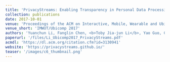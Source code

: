```yaml
---
title: 'PrivacyStreams: Enabling Transparency in Personal Data Processing for Mobile Apps'
collection: publications
date: 2017-10-01
venue: 'Proceedings of the ACM on Interactive, Mobile, Wearable and Ubiquitous Technologies (PACM IMWUT / UbiComp 2017)'
venue_short: 'IMWUT/Ubicomp 2017'
authors: 'Yuanchun Li, Fanglin Chen, <b>Toby Jia-jun Li</b>, Yao Guo, Gang Huang, Matthew Fredrikson, Yuvraj Agarwal, and Jason I. Hong'
paperurl: '/files/Li_Ubicomp2017_PrivacyStreams.pdf'
acmdl: 'https://dl.acm.org/citation.cfm?id=3130941'
website: 'https://privacystreams.github.io/'
teaser: '/images/c6_thumbnail.png'
---
```

